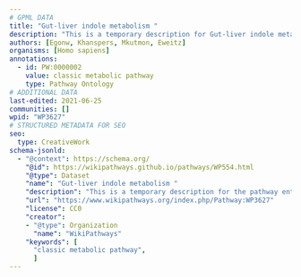 ```yaml
---
# GPML DATA
title: "Gut-liver indole metabolism "
description: "This is a temporary description for Gut-liver indole metabolism "
authors: [Egonw, Khanspers, Mkutmon, Eweitz]
organisms: [Homo sapiens]
annotations:
  - id: PW:0000002
    value: classic metabolic pathway
    type: Pathway Ontology
# ADDITIONAL DATA
last-edited: 2021-06-25
communities: []
wpid: "WP3627"
# STRUCTURED METADATA FOR SEO
seo:
  type: CreativeWork
schema-jsonld:
  - "@context": https://schema.org/
    "@id": https://wikipathways.github.io/pathways/WP554.html
    "@type": Dataset
    "name": "Gut-liver indole metabolism "
    "description": "This is a temporary description for the pathway entitled: Gut-liver indole metabolism "
    "url": "https://www.wikipathways.org/index.php/Pathway:WP3627"
    "license": CC0
    "creator":
    - "@type": Organization
      "name": "WikiPathways"
    "keywords": [
      "classic metabolic pathway",
      ]
---
```

